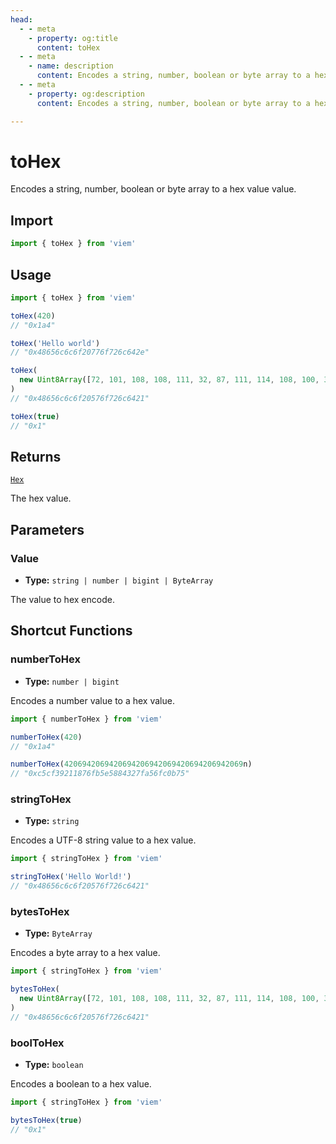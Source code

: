 ```yaml
---
head:
  - - meta
    - property: og:title
      content: toHex
  - - meta
    - name: description
      content: Encodes a string, number, boolean or byte array to a hex value value.
  - - meta
    - property: og:description
      content: Encodes a string, number, boolean or byte array to a hex value value.

---
```


# toHex

Encodes a string, number, boolean or byte array to a hex value value.

## Import

```ts
import { toHex } from 'viem'
```

## Usage

```ts
import { toHex } from 'viem'

toHex(420)
// "0x1a4"

toHex('Hello world')
// "0x48656c6c6f20776f726c642e"

toHex(
  new Uint8Array([72, 101, 108, 108, 111, 32, 87, 111, 114, 108, 100, 33])
)
// "0x48656c6c6f20576f726c6421"

toHex(true)
// "0x1"
```

## Returns

[`Hex`](/docs/glossary/types#hex)

The hex value.

## Parameters

### Value

- **Type:** `string | number | bigint | ByteArray`

The value to hex encode.

## Shortcut Functions

### numberToHex

- **Type:** `number | bigint`

Encodes a number value to a hex value.

```ts
import { numberToHex } from 'viem'

numberToHex(420)
// "0x1a4"

numberToHex(4206942069420694206942069420694206942069n)
// "0xc5cf39211876fb5e5884327fa56fc0b75"
```

### stringToHex

- **Type:** `string`

Encodes a UTF-8 string value to a hex value.

```ts
import { stringToHex } from 'viem'

stringToHex('Hello World!')
// "0x48656c6c6f20576f726c6421"
```

### bytesToHex

- **Type:** `ByteArray`

Encodes a byte array to a hex value.

```ts
import { stringToHex } from 'viem'

bytesToHex(
  new Uint8Array([72, 101, 108, 108, 111, 32, 87, 111, 114, 108, 100, 33]),
)
// "0x48656c6c6f20576f726c6421"
```

### boolToHex

- **Type:** `boolean`

Encodes a boolean to a hex value.

```ts
import { stringToHex } from 'viem'

bytesToHex(true)
// "0x1"
```